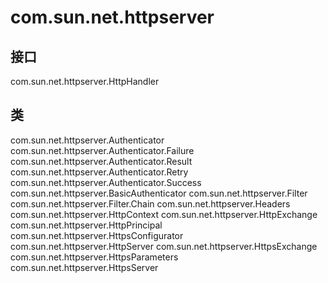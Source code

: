 # com.sun.net.httpserver

## 接口

com.sun.net.httpserver.HttpHandler

## 类

com.sun.net.httpserver.Authenticator
com.sun.net.httpserver.Authenticator.Failure
com.sun.net.httpserver.Authenticator.Result
com.sun.net.httpserver.Authenticator.Retry
com.sun.net.httpserver.Authenticator.Success
com.sun.net.httpserver.BasicAuthenticator
com.sun.net.httpserver.Filter
com.sun.net.httpserver.Filter.Chain
com.sun.net.httpserver.Headers
com.sun.net.httpserver.HttpContext
com.sun.net.httpserver.HttpExchange
com.sun.net.httpserver.HttpPrincipal
com.sun.net.httpserver.HttpsConfigurator
com.sun.net.httpserver.HttpServer
com.sun.net.httpserver.HttpsExchange
com.sun.net.httpserver.HttpsParameters
com.sun.net.httpserver.HttpsServer




